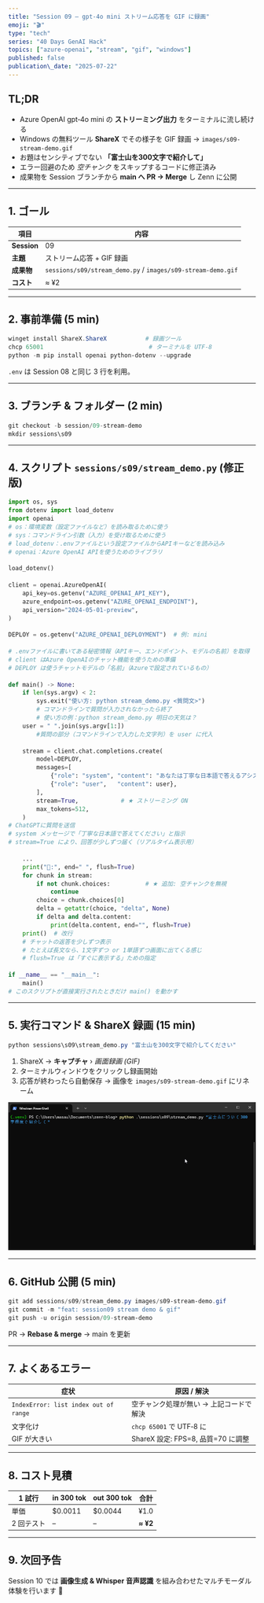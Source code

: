 ```yaml
---
title: "Session 09 — gpt‑4o mini ストリーム応答を GIF に録画"
emoji: "🎬"
type: "tech"
series: "40 Days GenAI Hack"
topics: ["azure-openai", "stream", "gif", "windows"]
published: false
publication\_date: "2025-07-22"
---
```


## TL;DR

- Azure OpenAI gpt‑4o mini の **ストリーミング出力** をターミナルに流し続ける
- Windows の無料ツール **ShareX** でその様子を GIF 録画 → `images/s09-stream-demo.gif`
- お題はセンシティブでない **「富士山を300文字で紹介して」**
- エラー回避のため *空チャンク* をスキップするコードに修正済み
- 成果物を Session ブランチから **main へ PR → Merge** し Zenn に公開

---

## 1. ゴール

| 項目          | 内容                                                           |
| ----------- | ------------------------------------------------------------ |
| **Session** | 09                                                           |
| **主題**      | ストリーム応答 + GIF 録画                                             |
| **成果物**     | `sessions/s09/stream_demo.py` / `images/s09-stream-demo.gif` |
| **コスト**     | ≈ ¥2                                                         |

---

## 2. 事前準備 (5 min)

```powershell
winget install ShareX.ShareX           # 録画ツール
chcp 65001                              # ターミナルを UTF‑8
python -m pip install openai python-dotenv --upgrade
```

`.env` は Session 08 と同じ 3 行を利用。

---

## 3. ブランチ & フォルダー (2 min)

```powershell
git checkout -b session/09-stream-demo
mkdir sessions\s09
```

---

## 4. スクリプト `sessions/s09/stream_demo.py` (修正版)

```python
import os, sys
from dotenv import load_dotenv
import openai
# os：環境変数（設定ファイルなど）を読み取るために使う
# sys：コマンドライン引数（入力）を受け取るために使う
# load_dotenv：.envファイルという設定ファイルからAPIキーなどを読み込み
# openai：Azure OpenAI APIを使うためのライブラリ

load_dotenv()

client = openai.AzureOpenAI(
    api_key=os.getenv("AZURE_OPENAI_API_KEY"),
    azure_endpoint=os.getenv("AZURE_OPENAI_ENDPOINT"),
    api_version="2024-05-01-preview",
)

DEPLOY = os.getenv("AZURE_OPENAI_DEPLOYMENT")  # 例: mini

# .envファイルに書いてある秘密情報（APIキー、エンドポイント、モデルの名前）を取得
# client はAzure OpenAIのチャット機能を使うための準備
# DEPLOY は使うチャットモデルの「名前」（Azureで設定されているもの）

def main() -> None:
    if len(sys.argv) < 2:
        sys.exit("使い方: python stream_demo.py <質問文>")
        # コマンドラインで質問が入力されなかったら終了
        # 使い方の例：python stream_demo.py 明日の天気は？
    user = " ".join(sys.argv[1:])
        #質問の部分（コマンドラインで入力した文字列）を user に代入

    stream = client.chat.completions.create(
        model=DEPLOY,
        messages=[
            {"role": "system", "content": "あなたは丁寧な日本語で答えるアシスタントです。"},
            {"role": "user",   "content": user},
        ],
        stream=True,            # ★ ストリーミング ON
        max_tokens=512,
    )
# ChatGPTに質問を送信
# system メッセージで「丁寧な日本語で答えてください」と指示
# stream=True により、回答が少しずつ届く（リアルタイム表示用）

    ...
    print("🤖:", end=" ", flush=True)
    for chunk in stream:
        if not chunk.choices:          # ★ 追加: 空チャンクを無視
            continue
        choice = chunk.choices[0]
        delta = getattr(choice, "delta", None)
        if delta and delta.content:
            print(delta.content, end="", flush=True)
    print()  # 改行
    # チャットの返答を少しずつ表示
    # たとえば長文なら、1文字ずつ or 1単語ずつ画面に出てくる感じ
    # flush=True は「すぐに表示する」ための指定

if __name__ == "__main__":
    main()
# このスクリプトが直接実行されたときだけ main() を動かす
```

---

## 5. 実行コマンド & ShareX 録画 (15 min)

```powershell
python sessions\s09\stream_demo.py "富士山を300文字で紹介してください"
```

1. ShareX → **キャプチャ** › *画面録画 (GIF)*
2. ターミナルウィンドウをクリックし録画開始
3. 応答が終わったら自動保存 → 画像を `images/s09-stream-demo.gif` にリネーム

![実行結果](/images/s09-stream-demo.gif)

---

## 6. GitHub 公開 (5 min)

```powershell
git add sessions/s09/stream_demo.py images/s09-stream-demo.gif
git commit -m "feat: session09 stream demo & gif"
git push -u origin session/09-stream-demo
```

PR → **Rebase & merge** → main を更新

---

## 7. よくあるエラー

| 症状                                    | 原因 / 解決                     |
| ------------------------------------- | --------------------------- |
| `IndexError: list index out of range` | 空チャンク処理が無い → 上記コードで解決       |
| 文字化け                                  | `chcp 65001` で UTF‑8 に      |
| GIF が大きい                              | ShareX 設定: FPS=8, 品質=70 に調整 |

---

## 8. コスト見積

| 1 試行   | in 300 tok | out 300 tok | 合計       |
| ------ | ---------- | ----------- | -------- |
| 単価     | \$0.0011   | \$0.0044    | ¥1.0     |
| 2 回テスト | –          | –           | **≈ ¥2** |

---

## 9. 次回予告

Session 10 では **画像生成 & Whisper 音声認識** を組み合わせたマルチモーダル体験を行います 🚀

